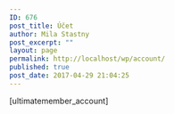 ```yaml
---
ID: 676
post_title: Účet
author: Mila Stastny
post_excerpt: ""
layout: page
permalink: http://localhost/wp/account/
published: true
post_date: 2017-04-29 21:04:25
---
```

[ultimatemember_account]